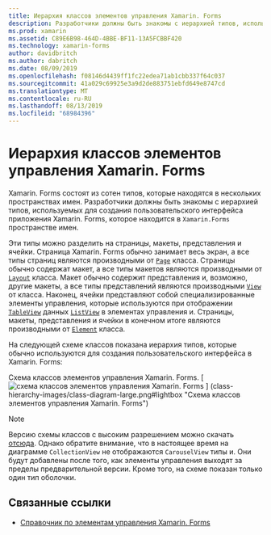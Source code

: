 ```yaml
---
title: Иерархия классов элементов управления Xamarin. Forms
description: Разработчики должны быть знакомы с иерархией типов, используемых для создания пользовательского интерфейса приложения Xamarin. Forms.
ms.prod: xamarin
ms.assetid: C89E6B98-464D-4BBE-BF11-13A5FCBBF420
ms.technology: xamarin-forms
author: davidbritch
ms.author: dabritch
ms.date: 08/09/2019
ms.openlocfilehash: f08146d4439ff1fc22edea71ab1cbb337f64c037
ms.sourcegitcommit: 41a029c69925e3a9d2de883751ebfd649e8747cd
ms.translationtype: MT
ms.contentlocale: ru-RU
ms.lasthandoff: 08/13/2019
ms.locfileid: "68984396"
---
```

# <a name="xamarinforms-controls-class-hierarchy"></a>Иерархия классов элементов управления Xamarin. Forms

Xamarin. Forms состоят из сотен типов, которые находятся в нескольких пространствах имен. Разработчики должны быть знакомы с иерархией типов, используемых для создания пользовательского интерфейса приложения Xamarin. Forms, которое находится в `Xamarin.Forms` пространстве имен.

Эти типы можно разделить на страницы, макеты, представления и ячейки. Страница Xamarin. Forms обычно занимает весь экран, а все типы страниц являются производными от [`Page`](xref:Xamarin.Forms.Page) класса. Страницы обычно содержат макет, а все типы макетов являются производными от [`Layout`](xref:Xamarin.Forms.Layout) класса. Макет обычно содержит представления и, возможно, другие макеты, а все типы представлений являются производными [`View`](xref:Xamarin.Forms.View) от класса. Наконец, ячейки представляют собой специализированные элементы управления, которые используются при отображении [`TableView`](xref:Xamarin.Forms.TableView) данных [`ListView`](xref:Xamarin.Forms.ListView) в элементах управления и. Страницы, макеты, представления и ячейки в конечном итоге являются производными от [`Element`](xref:Xamarin.Forms.Element) класса.

На следующей схеме классов показана иерархия типов, которые обычно используются для создания пользовательского интерфейса в Xamarin. Forms:

Схема классов элементов управления Xamarin. Forms. [ ![](class-hierarchy-images/class-diagram.png "схема классов элементов управления Xamarin. Forms") ] (class-hierarchy-images/class-diagram-large.png#lightbox "Схема классов элементов управления Xamarin. Forms")

> [!NOTE]
> Версию схемы классов с высоким разрешением можно скачать [отсюда](class-hierarchy-images/class-diagram-high-resolution.png). Однако обратите внимание, что в настоящее время на диаграмме `CollectionView` не отображаются `CarouselView` типы и. Они будут добавлены после того, как элементы управления выходят за пределы предварительной версии. Кроме того, на схеме показан только один тип оболочки.

## <a name="related-links"></a>Связанные ссылки

- [Справочник по элементам управления Xamarin. Forms](~/xamarin-forms/user-interface/controls/index.md)
